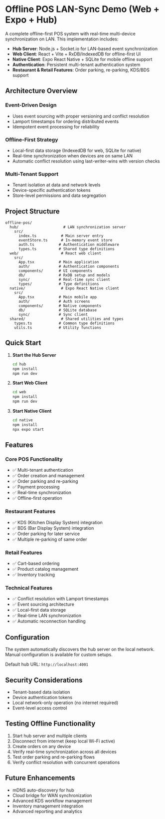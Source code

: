 # Offline POS LAN-Sync Demo (Web + Expo + Hub)

A complete offline-first POS system with real-time multi-device synchronization on LAN. This implementation includes:

- **Hub Server**: Node.js + Socket.io for LAN-based event synchronization
- **Web Client**: React + Vite + RxDB/IndexedDB for offline-first UI
- **Native Client**: Expo React Native + SQLite for mobile offline support
- **Authentication**: Persistent multi-tenant authentication system
- **Restaurant & Retail Features**: Order parking, re-parking, KDS/BDS support

## Architecture Overview

### Event-Driven Design
- Uses event sourcing with proper versioning and conflict resolution
- Lamport timestamps for ordering distributed events
- Idempotent event processing for reliability

### Offline-First Strategy
- Local-first data storage (IndexedDB for web, SQLite for native)
- Real-time synchronization when devices are on same LAN
- Automatic conflict resolution using last-writer-wins with version checks

### Multi-Tenant Support
- Tenant isolation at data and network levels
- Device-specific authentication tokens
- Store-level permissions and data segregation

## Project Structure

```
offline-pos/
  hub/                    # LAN synchronization server
    src/
      index.ts           # Main server entry
      eventStore.ts      # In-memory event store
      auth.ts           # Authentication middleware
      types.ts          # Shared type definitions
  web/                   # React web client
    src/
      App.tsx           # Main application
      auth/             # Authentication components
      components/       # UI components
      db/               # RxDB setup and models
      sync/             # Real-time sync client
      types/            # Type definitions
  native/                # Expo React Native client
    src/
      App.tsx           # Main mobile app
      auth/             # Auth screens
      components/       # Native components
      db/               # SQLite database
      sync/             # Sync client
  shared/                # Shared utilities and types
    types.ts            # Common type definitions
    utils.ts            # Utility functions
```

## Quick Start

1. **Start the Hub Server**
   ```bash
   cd hub
   npm install
   npm run dev
   ```

2. **Start Web Client**
   ```bash
   cd web
   npm install
   npm run dev
   ```

3. **Start Native Client**
   ```bash
   cd native
   npm install
   npx expo start
   ```

## Features

### Core POS Functionality
- ✅ Multi-tenant authentication
- ✅ Order creation and management
- ✅ Order parking and re-parking
- ✅ Payment processing
- ✅ Real-time synchronization
- ✅ Offline-first operation

### Restaurant Features
- ✅ KDS (Kitchen Display System) integration
- ✅ BDS (Bar Display System) integration
- ✅ Order parking for later service
- ✅ Multiple re-parking of same order

### Retail Features
- ✅ Cart-based ordering
- ✅ Product catalog management
- ✅ Inventory tracking

### Technical Features
- ✅ Conflict resolution with Lamport timestamps
- ✅ Event sourcing architecture
- ✅ Local-first data storage
- ✅ Real-time LAN synchronization
- ✅ Automatic reconnection handling

## Configuration

The system automatically discovers the hub server on the local network. Manual configuration is available for custom setups.

Default hub URL: `http://localhost:4001`

## Security Considerations

- Tenant-based data isolation
- Device authentication tokens
- Local network-only operation (no internet required)
- Event-level access control

## Testing Offline Functionality

1. Start hub server and multiple clients
2. Disconnect from internet (keep local Wi-Fi active)
3. Create orders on any device
4. Verify real-time synchronization across all devices
5. Test order parking and re-parking flows
6. Verify conflict resolution with concurrent operations

## Future Enhancements

- mDNS auto-discovery for hub
- Cloud bridge for WAN synchronization
- Advanced KDS workflow management
- Inventory management integration
- Advanced reporting and analytics
